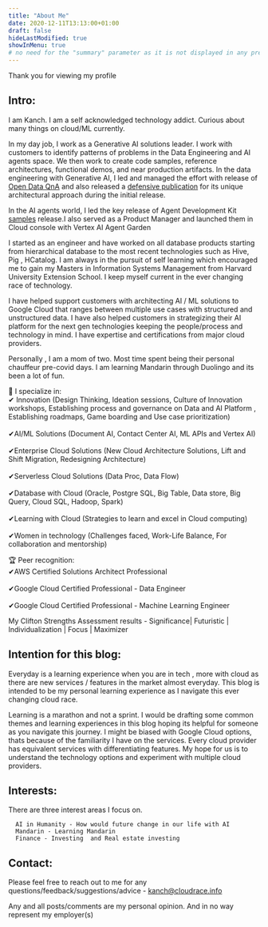 ```yaml
---
title: "About Me"
date: 2020-12-11T13:13:00+01:00
draft: false
hideLastModified: true
showInMenu: true
# no need for the "summary" parameter as it is not displayed in any previews
---
```


Thank you for viewing my profile

## Intro:
I am Kanch. I am a self acknowledged technology addict. Curious about many things on cloud/ML currently. 

In my day job, I work as a Generative AI solutions leader. I work with customers to identify patterns of problems in the Data Engineering and AI agents space. We then work to create code samples, reference architectures, functional demos, and near production artifacts. 
In the data engineering with Generative AI, I led and managed the effort with release of [Open Data QnA](https://github.com/GoogleCloudPlatform/Open_Data_QnA)  and also released a [defensive publication](tdcommons.org/dpubs_series/6763/) for its unique architectural approach during the initial release.

In the AI agents world, I led the key release of Agent Development Kit [samples](https://github.com/google/adk-samples) release.I also served as a Product Manager and launched them in Cloud console with Vertex AI Agent Garden

I started as an engineer and have worked on all database products starting from hierarchical database to the most recent technologies such as Hive, Pig , HCatalog. I am always in the pursuit of self learning which encouraged me to gain my Masters in Information Systems Management from Harvard University Extension School. I keep myself current in the ever changing race of technology.

I have helped support customers with architecting AI / ML solutions to Google Cloud that ranges between multiple use cases with structured and unstructured data. I have also helped customers in strategizing their AI platform for the next gen technologies keeping the people/process and technology in mind. I have expertise and certifications from major cloud providers.

Personally , I am a mom of two. Most time spent being their personal chauffeur pre-covid days. I am learning Mandarin through Duolingo and its been a lot of fun.

 👥 I specialize in: \
  ✔ Innovation (Design Thinking, Ideation sessions, Culture of Innovation workshops, Establishing process and governance on Data and AI Platform , Establishing roadmaps, Game boarding and Use case prioritization) <br>\
  ✔AI/ML Solutions (Document AI, Contact Center AI, ML APIs and Vertex AI) <br>\
  ✔Enterprise Cloud Solutions (New Cloud Architecture Solutions, Lift and Shift Migration, Redesigning Architecture) <br>\
  ✔Serverless Cloud Solutions (Data Proc, Data Flow) <br>\
  ✔Database with Cloud (Oracle, Postgre SQL, Big Table, Data store, Big Query, Cloud SQL, Hadoop, Spark) <br>\
  ✔Learning with Cloud (Strategies to learn and excel in Cloud computing)<br>\
  ✔Women in technology (Challenges faced, Work-Life Balance, For collaboration and mentorship) <br>

 🏆 Peer recognition: \
  ✔AWS Certified Solutions Architect Professional <br> \
  ✔Google Cloud Certified Professional - Data Engineer <br>\
  ✔Google Cloud Certified Professional - Machine Learning Engineer <br>

  My Clifton Strengths Assessment results - Significance| Futuristic | Individualization | Focus | Maximizer <br>

## Intention for this blog:
Everyday is a learning experience when you are in tech , more with cloud as there are new services / features in the market almost everyday. 
This blog is intended to be my personal learning experience as I navigate this ever changing cloud race. 

Learning is a marathon and not a sprint. I would be drafting some common themes and learning experiences in this blog hoping its helpful for someone as you navigate this journey. I might be biased with Google Cloud options, thats because of the familiarity I have on the services. Every cloud provider has equivalent services with differentiating features. My hope for us is to understand the technology options and experiment with multiple cloud providers.

## Interests:

There are three interest areas I focus on.
```
  AI in Humanity - How would future change in our life with AI
  Mandarin - Learning Mandarin 
  Finance - Investing  and Real estate investing 

```

## Contact:
Please feel free to reach out to me for any questions/feedback/suggestions/advice - kanch@cloudrace.info

Any and all posts/comments are my personal opinion. And in no way represent my employer(s)

